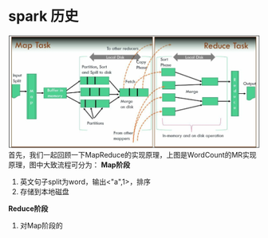 # spark 历史

![](/assets/mapreduce.jpg)                    
首先，我们一起回顾一下MapReduce的实现原理，上图是WordCount的MR实现原理，图中大致流程可分为：
**Map阶段**
1. 英文句子split为word，输出<"a",1>，排序
2. 存储到本地磁盘

**Reduce阶段**
1. 对Map阶段的